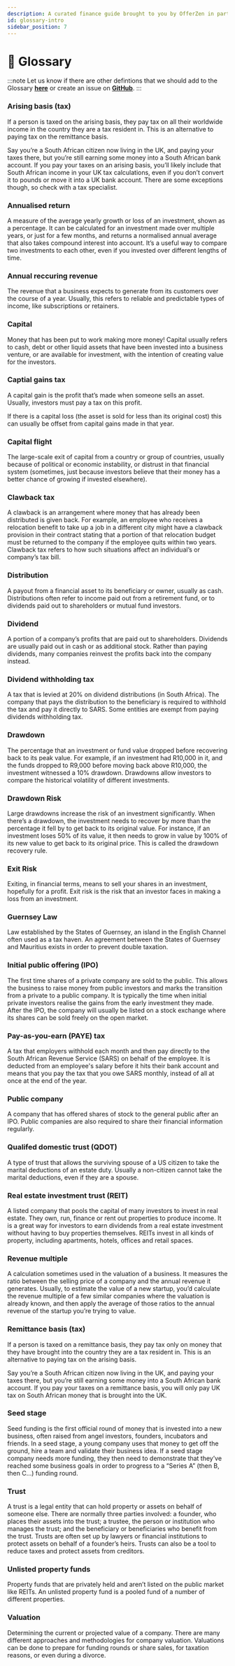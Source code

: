 ```yaml
---
description: A curated finance guide brought to you by OfferZen in partnership with Investec.
id: glossary-intro
sidebar_position: 7
---
```


#  📖 Glossary

:::note
Let us know if there are other defintions that we should add to the Glossary [**here**](https://8malmkzgvs8.typeform.com/to/oLVWxa8r) or create an issue on [**GitHub**](https://github.com/OfferZen-Community/developers-finance).
:::

### Arising basis (tax)
If a person is taxed on the arising basis, they pay tax on all their worldwide income in the country they are a tax resident in. This is an alternative to paying tax on the remittance basis.
 
Say you’re a South African citizen now living in the UK, and paying your taxes there, but you’re still earning some money into a South African bank account. If you pay your taxes on an arising basis, you’ll likely include that South African income in your UK tax calculations, even if you don’t convert it to pounds or move it into a UK bank account. There are some exceptions though, so check with a tax specialist.

### Annualised return 
A measure of the average yearly growth or loss of an investment, shown as a percentage. It can be calculated for an investment made over multiple years, or just for a few months, and returns a normalised annual average that also takes compound interest into account. It’s a useful way to compare two investments to each other, even if you invested over different lengths of time.


### Annual reccuring revenue
The revenue that a business expects to generate from its customers over the course of a year. Usually, this refers to reliable and predictable types of income, like subscriptions or retainers.


### Capital
Money that has been put to work making more money! Capital usually refers to cash, debt or other liquid assets that have been invested into a business venture, or are available for investment, with the intention of creating value for the investors.

### Captial gains tax
A capital gain is the profit that’s made when someone sells an asset. Usually, investors must pay a tax on this profit.

If there is a capital loss (the asset is sold for less than its original cost) this can usually be offset from capital gains made in that year.


### Capital flight
The large-scale exit of capital from a country or group of countries, usually because of political or economic instability, or distrust in that financial system (sometimes, just because investors believe that their money has a better chance of growing if invested elsewhere). 


### Clawback tax
A clawback is an arrangement where money that has already been distributed is given back. For example, an employee who receives a relocation benefit to take up a job in a different city might have a clawback provision in their contract stating that a portion of that relocation budget must be returned to the company if the employee quits within two years. Clawback tax refers to how such situations affect an individual’s or company’s tax bill.


### Distribution
A payout from a financial asset to its beneficiary or owner, usually as cash. Distributions often refer to income paid out from a retirement fund, or to dividends paid out to shareholders or mutual fund investors. 


### Dividend
A portion of a company’s profits that are paid out to shareholders. Dividends are usually paid out in cash or as additional stock. Rather than paying dividends, many companies reinvest the profits back into the company instead.

### Dividend withholding tax
A tax that is levied at 20% on dividend distributions (in South Africa). The company that pays the distribution to the beneficiary is required to withhold the tax and pay it directly to SARS. Some entities are exempt from paying dividends withholding tax.

### Drawdown 
The percentage that an investment or fund value dropped before recovering back to its peak value. For example, if an investment had R10,000 in it, and the funds dropped to R9,000 before moving back above R10,000, the investment witnessed a 10% drawdown. Drawdowns allow investors to compare the historical volatility of different investments.

### Drawdown Risk
Large drawdowns increase the risk of an investment significantly. When there’s a drawdown, the investment needs to recover by more than the percentage it fell by to get back to its original value. For instance, if an investment loses 50% of its value, it then needs to grow in value by 100% of its new value to get back to its original price. This is called the drawdown recovery rule. 

### Exit Risk
Exiting, in financial terms, means to sell your shares in an investment, hopefully for a profit. Exit risk is the risk that an investor faces in making a loss from an investment. 

### Guernsey Law
Law established by the States of Guernsey, an island in the English Channel often used as a tax haven. An agreement between the States of Guernsey and Mauritius exists in order to prevent double taxation.

### Initial public offering (IPO)
The first time shares of a private company are sold to the public. This allows the business to raise money from public investors and marks the transition from a private to a public company. It is typically the time when initial private investors realise the gains from the early investment they made. After the IPO, the company will usually be listed on a stock exchange where its shares can be sold freely on the open market.


### Pay-as-you-earn (PAYE) tax
A tax that employers withhold each month and then pay directly to the South African Revenue Service (SARS) on behalf of the employee. It is deducted from an employee's salary before it hits their bank account and means that you pay the tax that you owe SARS monthly, instead of all at once at the end of the year. 

### Public company
A company that has offered shares of stock to the general public after an IPO. Public companies are also required to share their financial information regularly. 

### Qualifed domestic trust (QDOT)
A type of trust that allows the surviving spouse of a US citizen to take the marital deductions of an estate duty. Usually a non-citizen cannot take the marital deductions, even if they are a spouse.


### Real estate investment trust (REIT)
A listed company that pools the capital of many investors to invest in real estate. They own, run, finance or rent out properties to produce income. It is a great way for investors to earn dividends from a real estate investment without having to buy properties themselves. REITs invest in all kinds of property, including apartments, hotels, offices and retail spaces.

### Revenue multiple
A calculation sometimes used in the valuation of a business. It measures the ratio between the selling price of a company and the annual revenue it generates. Usually, to estimate the value of a new startup, you’d calculate the revenue multiple of a few similar companies where the valuation is already known, and then apply the average of those ratios to the annual revenue of the startup you’re trying to value.

### Remittance basis (tax)
If a person is taxed on a remittance basis, they pay tax only on money that they have brought into the country they are a tax resident in. This is an alternative to paying tax on the arising basis.
 
Say you’re a South African citizen now living in the UK, and paying your taxes there, but you’re still earning some money into a South African bank account. If you pay your taxes on a remittance basis, you will only pay UK tax on South African money that is brought into the UK.
 
### Seed stage
Seed funding is the first official round of money that is invested into a new business, often raised from angel investors, founders, incubators and friends. In a seed stage, a young company uses that money to get off the ground, hire a team and validate their business idea. If a seed stage company needs more funding, they then need to demonstrate that they’ve reached some business goals in order to progress to a “Series A” (then B, then C…) funding round.

### Trust 
A trust is a legal entity that can hold property or assets on behalf of someone else. There are normally three parties involved: a founder, who places their assets into the trust; a trustee, the person or institution who manages the trust; and the beneficiary or beneficiaries who benefit from the trust. Trusts are often set up by lawyers or financial institutions to protect assets on behalf of a founder’s heirs. Trusts can also be a tool to reduce taxes and protect assets from creditors.

### Unlisted property funds
Property funds that are privately held and aren’t listed on the public market like REITs. An unlisted property fund is a pooled fund of a number of different properties. 

### Valuation
Determining the current or projected value of a company. There are many different approaches and methodologies for company valuation. Valuations can be done to prepare for funding rounds or share sales, for taxation reasons, or even during a divorce.


